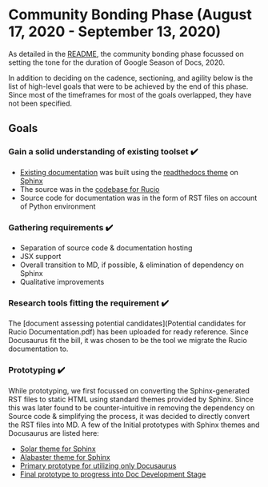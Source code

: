 # Community Bonding Phase (August 17, 2020 - September 13, 2020)

As detailed in the [README](https://github.com/divya-mohan0209/Google-Season-of-Docs-2020/blob/main/README.md), the community bonding phase focussed on setting 
the tone for the duration of Google Season of Docs, 2020.

In addition to deciding on the cadence, sectioning, and agility below is the list of high-level goals 
that were to be achieved by the end of this phase. Since most of the timeframes for most of the goals
overlapped, they have not been specified.

## Goals

### Gain a solid understanding of existing toolset :heavy_check_mark:

- [Existing documentation](https://rucio.readthedocs.io/en/latest/) was built using the [readthedocs theme](https://sphinx-rtd-theme.readthedocs.io/en/stable/) on [Sphinx](https://www.sphinx-doc.org/en/master/)
- The source was in the [codebase for Rucio](https://github.com/rucio/rucio/tree/master/doc/source)
- Source code for documentation was in the form of RST files on account of Python environment

### Gathering requirements :heavy_check_mark:

- Separation of source code & documentation hosting
- JSX support
- Overall transition to MD, if possible, & elimination of dependency on Sphinx
- Qualitative improvements

### Research tools fitting the requirement :heavy_check_mark:

The [document assessing potential candidates](Potential candidates for Rucio Documentation.pdf) has been uploaded for ready reference.
Since Docusaurus fit the bill, it was chosen to be the tool we migrate the Rucio documentation to. 

### Prototyping :heavy_check_mark:

While prototyping, we first focussed on converting the Sphinx-generated RST files to static HTML using standard themes provided by Sphinx.
Since this was later found to be counter-intuitive in removing the dependency on Source code & simplifying the process, it was decided to
directly convert the RST files into MD.
A few of the Initial prototypes with Sphinx themes and Docusaurus are listed here:

- [Solar theme for Sphinx](https://divya-mohan0209.github.io/docusaurus-solar/rucio/)
- [Alabaster theme for Sphinx](https://divya-mohan0209.github.io/docusaurus-alabaster/rucio/)
- [Primary prototype for utilizing only Docusaurus](https://divya-mohan0209.github.io/docusaurus-nature/docs/)
- [Final prototype to progress into Doc Development Stage](https://divya-mohan0209.github.io/rucio-doc/)




